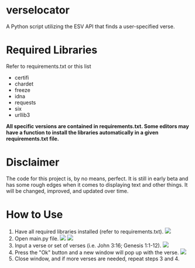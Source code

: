 # verselocator
A Python script utilizing the ESV API that finds a user-specified verse. 

# Required Libraries
Refer to requirements.txt or this list

* certifi
* chardet
* freeze
* idna
* requests
* six
* urllib3

**All specific versions are contained in requirements.txt. Some editors may have a function to install the libraries automatically in a given requirements.txt file.**

# Disclaimer
The code for this project is, by no means, perfect. It is still in early beta and has some rough edges when it comes to displaying text and other things. It will be changed, improved, and updated over time.

# How to Use
1. Have all required libraries installed (refer to requirements.txt).
![](https://imgur.com/KXcLrmH)
2. Open main.py file.
![](https://imgur.com/PuZhiDa)
![](https://imgur.com/IjHwzFE)
3. Input a verse or set of verses (i.e. John 3:16; Genesis 1:1-12).
![](https://imgur.com/6zLn290)
4. Press the "Ok" button and a new window will pop up with the verse.
![](https://imgur.com/xENUpSn)
5. Close window, and if more verses are needed, repeat steps 3 and 4.
